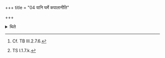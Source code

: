 +++
title = "04 यानि घर्मे कपालानीति"

+++

<details><summary>थिते</summary>

4. With a verse consisting of four feet[^1] and beginning with yāni gharme kapālāni[^2] having unyoked the potsherds and having counted them, he lifts them up.  

[^1]: Cf. TB III.2.7.6.  

[^2]: TS I.1.7.k.
</details>
